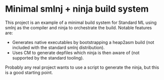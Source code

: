 # Minimal smlnj + ninja build system

This project is an example of a minimal build system for Standard ML using smlnj
as the compiler and ninja to orchestrate the build. Notable features are:

 - Generates native executables by bootstrapping a heap2asm build (not included
   with the standard smlnj distribution).
 - Uses CM to generate depfiles which ninja is then aware of (not supported by
   the standard tooling).

Probably any real project wants to use a script to generate the ninja, but this
is a good starting point.
